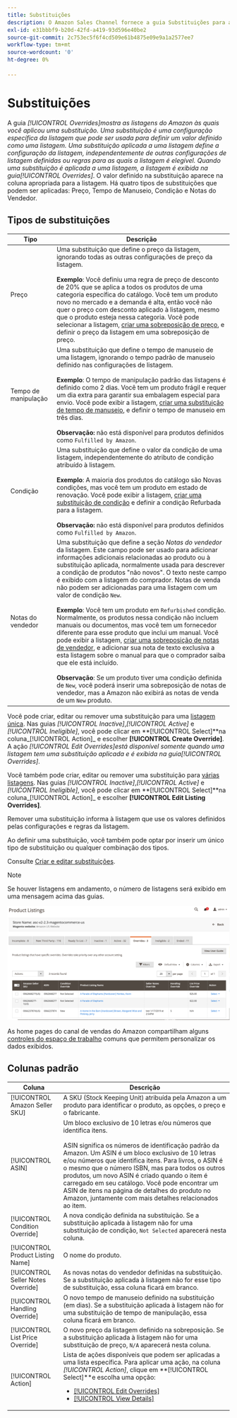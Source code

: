 ```yaml
---
title: Substituições
description: O Amazon Sales Channel fornece a guia Substituições para ajudar a identificar e gerenciar a forma como você está aplicando substituições nas listas do Amazon.
exl-id: e31bbbf9-b20d-42fd-a419-93d596e40be2
source-git-commit: 2c753ec5f6f4cd509e61b4875e09e9a1a2577ee7
workflow-type: tm+mt
source-wordcount: '0'
ht-degree: 0%

---
```


# Substituições

A guia _[!UICONTROL Overrides]_mostra as listagens do Amazon às quais você aplicou uma substituição. Uma substituição é uma configuração específica da listagem que pode ser usada para definir um valor definido como uma listagem. Uma substituição aplicada a uma listagem define a configuração da listagem, independentemente de outras configurações de listagem definidas ou regras para as quais a listagem é elegível. Quando uma substituição é aplicada a uma listagem, a listagem é exibida na guia_[!UICONTROL Overrides]_. O valor definido na substituição aparece na coluna apropriada para a listagem. Há quatro tipos de substituições que podem ser aplicadas: Preço, Tempo de Manuseio, Condição e Notas do Vendedor.

## Tipos de substituições

| Tipo | Descrição |
|---|---|
| Preço | Uma substituição que define o preço da listagem, ignorando todas as outras configurações de preço da listagem. <br><br>**Exemplo**: Você definiu uma regra de preço de desconto de 20% que se aplica a todos os produtos de uma categoria específica do catálogo. Você tem um produto novo no mercado e a demanda é alta, então você não quer o preço com desconto aplicado à listagem, mesmo que o produto esteja nessa categoria. Você pode selecionar a listagem, [criar uma sobreposição de preço](./creating-editing-overrides.md#edit-override-single-listing), e definir o preço da listagem em uma sobreposição de preço. |
| Tempo de manipulação | Uma substituição que define o tempo de manuseio de uma listagem, ignorando o tempo padrão de manuseio definido nas configurações de listagem.<br><br>**Exemplo**: O tempo de manipulação padrão das listagens é definido como 2 dias. Você tem um produto frágil e requer um dia extra para garantir sua embalagem especial para envio. Você pode exibir a listagem, [criar uma substituição de tempo de manuseio](./creating-editing-overrides.md#edit-override-single-listing), e definir o tempo de manuseio em três dias.<br><br>**Observação:** não está disponível para produtos definidos como  `Fulfilled by Amazon`. |
| Condição | Uma substituição que define o valor da condição de uma listagem, independentemente do atributo de condição atribuído à listagem.<br><br>**Exemplo**: A maioria dos produtos do catálogo são Novas condições, mas você tem um produto em estado de renovação. Você pode exibir a listagem, [criar uma substituição de condição](./creating-editing-overrides.md#edit-override-single-listing) e definir a condição Refurbada para a listagem.<br><br>**Observação:** não está disponível para produtos definidos como  `Fulfilled by Amazon`. |
| Notas do vendedor | Uma substituição que define a seção _Notas do vendedor_ da listagem. Este campo pode ser usado para adicionar informações adicionais relacionadas ao produto ou à substituição aplicada, normalmente usada para descrever a condição de produtos &quot;não novos&quot;. O texto neste campo é exibido com a listagem do comprador. Notas de venda não podem ser adicionadas para uma listagem com um valor de condição `New`. <br><br>**Exemplo**: Você tem um produto em  `Refurbished` condição. Normalmente, os produtos nessa condição não incluem manuais ou documentos, mas você tem um fornecedor diferente para esse produto que inclui um manual. Você pode exibir a listagem, [criar uma sobreposição de notas de vendedor](./creating-editing-overrides.md#edit-override-single-listing), e adicionar sua nota de texto exclusiva a esta listagem sobre o manual para que o comprador saiba que ele está incluído.<br><br>**Observação**: Se um produto tiver uma condição definida de  `New`, você poderá inserir uma sobreposição de notas de vendedor, mas a Amazon não exibirá as notas de venda de um  `New` produto. |

Você pode criar, editar ou remover uma substituição para uma [listagem única](./creating-editing-overrides.md#edit-override-single-listing). Nas guias _[!UICONTROL Inactive]_,_[!UICONTROL Active]_ e _[!UICONTROL Ineligible]_, você pode clicar em **[!UICONTROL Select]**na coluna_[!UICONTROL Action]_ e escolher **[!UICONTROL Create Override]**. A ação _[!UICONTROL Edit Overrides]_está disponível somente quando uma listagem tem uma substituição aplicada e é exibida na guia_[!UICONTROL Overrides]_.

Você também pode criar, editar ou remover uma substituição para [várias listagens](./creating-editing-overrides.md#edit-override-multiple-listings). Nas guias _[!UICONTROL Inactive]_,_[!UICONTROL Active]_ e _[!UICONTROL Ineligible]_, você pode clicar em **[!UICONTROL Select]**na coluna_[!UICONTROL Action]_ e escolher **[!UICONTROL Edit Listing Overrides]**.

Remover uma substituição informa à listagem que use os valores definidos pelas configurações e regras da listagem.

Ao definir uma substituição, você também pode optar por inserir um único tipo de substituição ou qualquer combinação dos tipos.

Consulte [Criar e editar substituições](./creating-editing-overrides.md).

>[!NOTE]
>
>Se houver listagens em andamento, o número de listagens será exibido em uma mensagem acima das guias.

![Guia Substituições](assets/amazon-overrides.png)

As home pages do canal de vendas do Amazon compartilham alguns [controles do espaço de trabalho](./workspace-controls.md) comuns que permitem personalizar os dados exibidos.

## Colunas padrão

| Coluna | Descrição |
|---|---|
| [!UICONTROL Amazon Seller SKU] | A SKU (Stock Keeping Unit) atribuída pela Amazon a um produto para identificar o produto, as opções, o preço e o fabricante. |
| [!UICONTROL ASIN] | Um bloco exclusivo de 10 letras e/ou números que identifica itens.<br><br>ASIN significa os números de identificação padrão da Amazon. Um ASIN é um bloco exclusivo de 10 letras e/ou números que identifica itens. Para livros, o ASIN é o mesmo que o número ISBN, mas para todos os outros produtos, um novo ASIN é criado quando o item é carregado em seu catálogo. Você pode encontrar um ASIN de itens na página de detalhes do produto no Amazon, juntamente com mais detalhes relacionados ao item. |
| [!UICONTROL Condition Override] | A nova condição definida na substituição. Se a substituição aplicada à listagem não for uma substituição de condição, `Not Selected` aparecerá nesta coluna. |
| [!UICONTROL Product Listing Name] | O nome do produto. |
| [!UICONTROL Seller Notes Override] | As novas notas do vendedor definidas na substituição. Se a substituição aplicada à listagem não for esse tipo de substituição, essa coluna ficará em branco. |
| [!UICONTROL Handling Override] | O novo tempo de manuseio definido na substituição (em dias). Se a substituição aplicada à listagem não for uma substituição de tempo de manipulação, essa coluna ficará em branco. |
| [!UICONTROL List Price Override] | O novo preço da listagem definido na sobreposição. Se a substituição aplicada à listagem não for uma substituição de preço, `N/A` aparecerá nesta coluna. |
| [!UICONTROL Action] | Lista de ações disponíveis que podem ser aplicadas a uma lista específica. Para aplicar uma ação, na coluna _[!UICONTROL Action]_, clique em **[!UICONTROL Select]**e escolha uma opção:<ul><li>[[!UICONTROL Edit Overrides]](./creating-editing-overrides.md#edit-override-single-listing)</li><li>[[!UICONTROL View Details]](./product-listing-details.md)</li></ul> |
